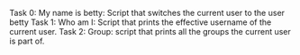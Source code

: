 Task 0: My name is betty: Script that switches the current user to the user betty
Task 1: Who am I: Script that prints the effective username of the current user.
Task 2: Group: script that prints all the groups the current user is part of.
